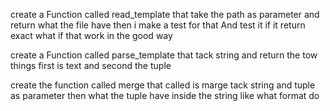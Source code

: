 


create a  Function called read_template that take the path as parameter and return what the file have then i make a test for that 
And test it if it return exact what if that work in the good way 

create a  Function called parse_template that tack string and return the tow things first is text and second the tuple

create the  function called merge that called is marge tack string and tuple as
 parameter then what the tuple have inside the string like what format do
